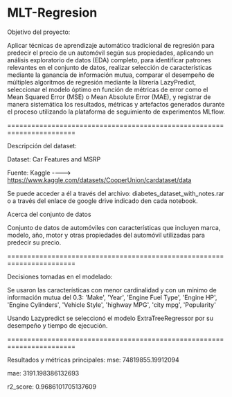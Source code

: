 # MLT-Regresion


Objetivo del proyecto:

Aplicar técnicas de aprendizaje automático tradicional de regresión para predecir el precio de un automóvil según sus propiedades, aplicando un análisis exploratorio de datos (EDA) completo, para identificar patrones relevantes en el conjunto de datos, realizar selección de características mediante la ganancia de información mutua, comparar el desempeño de múltiples algoritmos de regresión mediante la librería LazyPredict, seleccionar el modelo óptimo en función de métricas de error como el Mean Squared Error (MSE) o Mean Absolute Error (MAE), y registrar de manera sistemática los resultados, métricas y artefactos generados durante el proceso utilizando la plataforma de seguimiento de experimentos MLflow.

=======================================================================

Descripción del dataset:

Dataset: Car Features and MSRP

Fuente: Kaggle ----> https://www.kaggle.com/datasets/CooperUnion/cardataset/data

Se puede acceder a él a través del archivo: diabetes_dataset_with_notes.rar o a través del enlace de google drive indicado den cada notebook.

  Acerca del conjunto de datos

Conjunto de datos de automóviles con características que incluyen marca, modelo, año, motor y otras propiedades del automóvil utilizadas para predecir su precio.

=======================================================================

Decisiones tomadas en el modelado:

Se usaron las características con menor cardinalidad y con un mínimo de información mutua del 0.3:  'Make', 'Year', 'Engine Fuel Type', 'Engine HP', 'Engine Cylinders', 'Vehicle Style', 'highway MPG', 'city mpg', 'Popularity'

Usando Lazypredict se seleccionó el modelo ExtraTreeRegressor por su desempeño y tiempo de ejecución.


=======================================================================

Resultados y métricas principales:
mse: 74819855.19912094

mae: 3191.198386132693

r2_score: 0.9686101705137609

